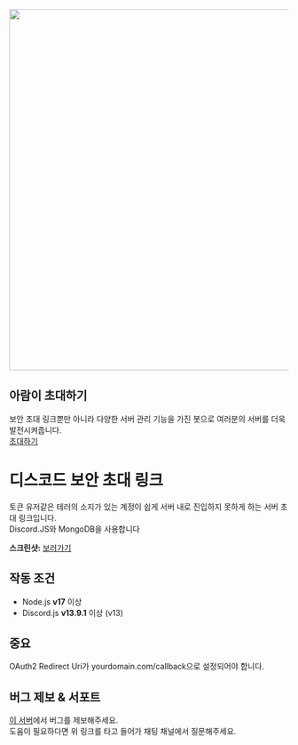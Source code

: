 <img src="https://i.imgur.com/bkXj5zX.png" width="650" height="auto">

## 아람이 초대하기
보안 초대 링크뿐만 아니라 다양한 서버 관리 기능을 가진 봇으로 여러분의 서버를 더욱 발전시켜줍니다.  
[초대하기](https://discord.com/api/oauth2/authorize?client_id=970677290667217006&permissions=8&scope=bot%20applications.commands)

# 디스코드 보안 초대 링크
토큰 유저같은 테러의 소지가 있는 계정이 쉽게 서버 내로 진입하지 못하게 하는 서버 초대 링크입니다.  
Discord.JS와 MongoDB을 사용합니다

**스크린샷:** [보러가기](https://imgur.com/a/p0LShNn)

## 작동 조건
- Node.js **v17** 이상
- Discord.js **v13.9.1** 이상 (v13)

## 중요
OAuth2 Redirect Uri가 yourdomain.com/callback으로 설정되어야 합니다.  

## 버그 제보 & 서포트
[이 서버](https://nguard.xyz/invite/laon)에서 버그를 제보해주세요.  
도움이 필요하다면 위 링크를 타고 들어가 채팅 채널에서 질문해주세요.  